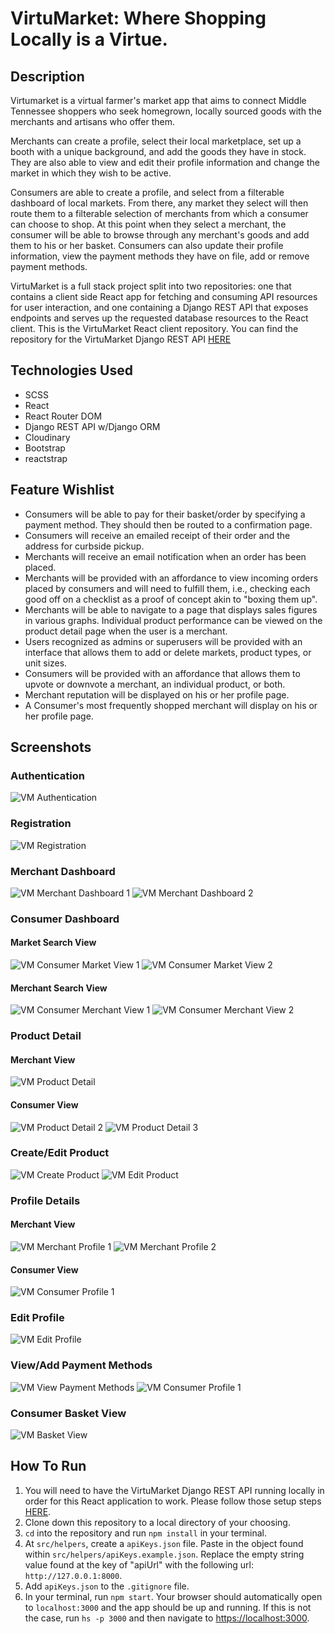 # VirtuMarket: Where Shopping Locally is a Virtue.
## Description
Virtumarket is a virtual farmer's market app that aims to connect Middle Tennessee shoppers who seek homegrown, locally sourced goods with the merchants and artisans who offer them.  

Merchants can create a profile, select their local marketplace, set up a booth with a unique background, and add the goods they have in stock.  They are also able to view and edit their profile information and change the market in which they wish to be active.

Consumers are able to create a profile, and select from a filterable dashboard of local markets.  From there, any market they select will then route them to a filterable selection of merchants from which a consumer can choose to shop.  At this point when they select a merchant, the consumer will be able to browse through any merchant's goods and add them to his or her basket.  Consumers can also update their profile information, view the payment methods they have on file, add or remove payment methods.


VirtuMarket is a full stack project split into two repositories: one that contains a client side React app for fetching and consuming API resources for user interaction, and one containing a Django REST API that exposes endpoints and serves up the requested database resources to the React client.  This is the VirtuMarket React client repository.  You can find the repository for the VirtuMarket Django REST API [HERE](https://github.com/davideverett89/virtumarket)

## Technologies Used
* SCSS
* React
* React Router DOM
* Django REST API w/Django ORM
* Cloudinary
* Bootstrap
* reactstrap

## Feature Wishlist
* Consumers will be able to pay for their basket/order by specifying a payment method.  They should then be routed to a confirmation page.
* Consumers will receive an emailed receipt of their order and the address for curbside pickup.
* Merchants will receive an email notification when an order has been placed.
* Merchants will be provided with an affordance to view incoming orders placed by consumers and will need to fulfill them, i.e., checking each good off on a checklist as a proof of concept akin to "boxing them up".
* Merchants will be able to navigate to a page that displays sales figures in various graphs.  Individual product performance can be viewed on the product detail page when the user is a merchant.
* Users recognized as admins or superusers will be provided with an interface that allows them to add or delete markets, product types, or unit sizes.
* Consumers will be provided with an affordance that allows them to upvote or downvote a merchant, an individual product, or both.
* Merchant reputation will be displayed on his or her profile page.
* A Consumer's most frequently shopped merchant will display on his or her profile page.
## Screenshots
### Authentication
![VM Authentication](src/images/vm-authentication.png)
### Registration
![VM Registration](src/images/vm-registration.png)
### Merchant Dashboard
![VM Merchant Dashboard 1](src/images/vm-merchant-dashboard1.png)
![VM Merchant Dashboard 2](src/images/vm-merchant-dashboard2.png)
### Consumer Dashboard
#### Market Search View
![VM Consumer Market View 1](src/images/vm-consumer-market1.png)
![VM Consumer Market View 2](src/images/vm-consumer-market2.png)
#### Merchant Search View
![VM Consumer Merchant View 1](src/images/vm-merchant-search1.png)
![VM Consumer Merchant View 2](src/images/vm-merchant-search2.png)
### Product Detail
#### Merchant View
![VM Product Detail](src/images/vm-product-detail.png)
#### Consumer View
![VM Product Detail 2](src/images/vm-product-detail2.png)
![VM Product Detail 3](src/images/vm-product-detail3.png)
### Create/Edit Product
![VM Create Product](src/images/vm-create-product.png)
![VM Edit Product](src/images/vm-edit-product.png)
### Profile Details
#### Merchant View
![VM Merchant Profile 1](src/images/vm-merchant-details.png)
![VM Merchant Profile 2](src/images/vm-merchant-details2.png)
#### Consumer View
![VM Consumer Profile 1](src/images/vm-consumer-details.png)
### Edit Profile
![VM Edit Profile](src/images/vm-edit-profile.png)
### View/Add Payment Methods
![VM View Payment Methods](src/images/vm-payment-method-view.png)
![VM Consumer Profile 1](src/images/vm-payment-method-add.png)
### Consumer Basket View
![VM Basket View](src/images/vm-consumer-basket.png)
## How To Run
1. You will need to have the VirtuMarket Django REST API running locally in order for this React application to work.  Please follow those setup steps [HERE](https://github.com/davideverett89/virtumarket).
2. Clone down this repository to a local directory of your choosing.
3. `cd` into the repository and run `npm install` in your terminal.
4. At `src/helpers`, create a `apiKeys.json` file.  Paste in the object found within `src/helpers/apiKeys.example.json`.  Replace the empty string value found at the key of "apiUrl" with the following url: `http://127.0.0.1:8000`.  
5. Add `apiKeys.json` to the `.gitignore` file.
6. In your terminal, run `npm start`.  Your browser should automatically open to `localhost:3000` and the app should be up and running.  If this is not the case, run `hs -p 3000` and then navigate to [https://localhost:3000](https://localhost:3000).
